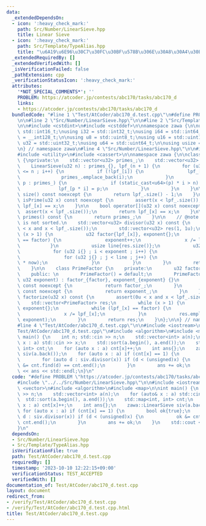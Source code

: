 ```yaml
---
data:
  _extendedDependsOn:
  - icon: ':heavy_check_mark:'
    path: Src/Number/LinearSieve.hpp
    title: Linear Sieve
  - icon: ':heavy_check_mark:'
    path: Src/Template/TypeAlias.hpp
    title: "\u6A19\u6E96\u30C7\u30FC\u30BF\u578B\u306E\u30A8\u30A4\u30EA\u30A2\u30B9"
  _extendedRequiredBy: []
  _extendedVerifiedWith: []
  _isVerificationFailed: false
  _pathExtension: cpp
  _verificationStatusIcon: ':heavy_check_mark:'
  attributes:
    '*NOT_SPECIAL_COMMENTS*': ''
    PROBLEM: https://atcoder.jp/contests/abc170/tasks/abc170_d
    links:
    - https://atcoder.jp/contests/abc170/tasks/abc170_d
  bundledCode: "#line 1 \"Test/AtCoder/abc170_d.test.cpp\"\n#define PROBLEM \"https://atcoder.jp/contests/abc170/tasks/abc170_d\"\
    \n\n#line 2 \"Src/Number/LinearSieve.hpp\"\n\n#line 2 \"Src/Template/TypeAlias.hpp\"\
    \n\n#include <cstdint>\n#include <cstddef>\n\nnamespace zawa {\n\nusing i16 =\
    \ std::int16_t;\nusing i32 = std::int32_t;\nusing i64 = std::int64_t;\nusing i128\
    \ = __int128_t;\n\nusing u8 = std::uint8_t;\nusing u16 = std::uint16_t;\nusing\
    \ u32 = std::uint32_t;\nusing u64 = std::uint64_t;\n\nusing usize = std::size_t;\n\
    \n} // namespace zawa\n#line 4 \"Src/Number/LinearSieve.hpp\"\n\n#include <vector>\n\
    #include <utility>\n#include <cassert>\n\nnamespace zawa {\n\nclass LinearSieve\
    \ {\nprivate:\n    std::vector<u32> primes_;\n    std::vector<u32> lpf_;\npublic:\n\
    \    LinearSieve(u32 n) : primes_{}, lpf_(n + 1) {\n        for (u32 i{2} ; i\
    \ <= n ; i++) {\n            if (!lpf_[i]) {\n                lpf_[i] = i;\n \
    \               primes_.emplace_back(i);\n            }\n            for (u32\
    \ p : primes_) {\n                if (static_cast<u64>(p) * i > n) break;\n  \
    \              lpf_[p * i] = p;\n            }\n        }\n    }\n\n    usize\
    \ size() const noexcept {\n        return lpf_.size() - 1;\n    }\n\n    bool\
    \ isPrime(u32 x) const noexcept {\n        assert(x < lpf_.size());\n        return\
    \ lpf_[x] == x;\n    }\n\n    bool operator[](u32 x) const noexcept {\n      \
    \  assert(x < lpf_.size());\n        return lpf_[x] == x;\n    }\n\n    std::vector<u32>\
    \ primes() const {\n        return primes_;\n    }\n\n    // @note: response array\
    \ is not sorted.\n    std::vector<u32> divisor(u32 x) const {\n        assert(0u\
    \ < x and x < lpf_.size());\n        std::vector<u32> res(1, 1u);\n        while\
    \ (x > 1) {\n            u32 factor{lpf_[x]}, exponent{};\n            while (lpf_[x]\
    \ == factor) {\n                exponent++;\n                x /= lpf_[x];\n \
    \           }\n            usize line{res.size()};\n            u32 now{1};\n\
    \            for (u32 i{} ; i < exponent ; i++) {\n                now *= factor;\n\
    \                for (u32 j{} ; j < line ; j++) {\n                    res.emplace_back(res[j]\
    \ * now);\n                }\n            }\n        }\n        return res;\n\
    \    }\n\n    class PrimeFactor {\n    private:\n        u32 factor_{}, exponent_{};\n\
    \    public: \n        PrimeFactor() = default;\n        PrimeFactor(u32 factor,\
    \ u32 exponent) : factor_{factor}, exponent_{exponent} {}\n        u32 factor()\
    \ const noexcept {\n            return factor_;\n        }\n        u32 exponent()\
    \ const noexcept {\n            return exponent_;\n        }\n    };\n\n    std::vector<PrimeFactor>\
    \ factorize(u32 x) const {\n        assert(0u < x and x < lpf_.size());\n    \
    \    std::vector<PrimeFactor> res;\n        while (x > 1) {\n            u32 factor{lpf_[x]},\
    \ exponent{};\n            while (lpf_[x] == factor) {\n                exponent++;\n\
    \                x /= lpf_[x];\n            }\n            res.emplace_back(factor,\
    \ exponent);\n        }\n        return res;\n    }\n};\n\n} // namespace zawa\n\
    #line 4 \"Test/AtCoder/abc170_d.test.cpp\"\n\n#include <iostream>\n#line 7 \"\
    Test/AtCoder/abc170_d.test.cpp\"\n#include <algorithm>\n#include <map>\n\nint\
    \ main() {\n    int n; std::cin >> n;\n    std::vector<int> a(n);\n    for (auto&\
    \ x : a) std::cin >> x;\n    std::sort(a.begin(), a.end());\n    std::map<int,\
    \ int> cnt;\n    for (auto x : a) cnt[x]++;\n    int ans{};\n    zawa::LinearSieve\
    \ siv(a.back());\n    for (auto x : a) if (cnt[x] == 1) {\n        bool ok{true};\n\
    \        for (auto d : siv.divisor(x)) if (d < (unsigned)x) {\n            ok\
    \ &= cnt.find(d) == cnt.end();\n        }\n        ans += ok;\n    }\n    std::cout\
    \ << ans << std::endl;\n}\n"
  code: "#define PROBLEM \"https://atcoder.jp/contests/abc170/tasks/abc170_d\"\n\n\
    #include \"../../Src/Number/LinearSieve.hpp\"\n\n#include <iostream>\n#include\
    \ <vector>\n#include <algorithm>\n#include <map>\n\nint main() {\n    int n; std::cin\
    \ >> n;\n    std::vector<int> a(n);\n    for (auto& x : a) std::cin >> x;\n  \
    \  std::sort(a.begin(), a.end());\n    std::map<int, int> cnt;\n    for (auto\
    \ x : a) cnt[x]++;\n    int ans{};\n    zawa::LinearSieve siv(a.back());\n   \
    \ for (auto x : a) if (cnt[x] == 1) {\n        bool ok{true};\n        for (auto\
    \ d : siv.divisor(x)) if (d < (unsigned)x) {\n            ok &= cnt.find(d) ==\
    \ cnt.end();\n        }\n        ans += ok;\n    }\n    std::cout << ans << std::endl;\n\
    }\n"
  dependsOn:
  - Src/Number/LinearSieve.hpp
  - Src/Template/TypeAlias.hpp
  isVerificationFile: true
  path: Test/AtCoder/abc170_d.test.cpp
  requiredBy: []
  timestamp: '2023-10-10 12:22:15+09:00'
  verificationStatus: TEST_ACCEPTED
  verifiedWith: []
documentation_of: Test/AtCoder/abc170_d.test.cpp
layout: document
redirect_from:
- /verify/Test/AtCoder/abc170_d.test.cpp
- /verify/Test/AtCoder/abc170_d.test.cpp.html
title: Test/AtCoder/abc170_d.test.cpp
---
```

